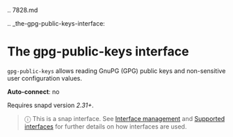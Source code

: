 .. 7828.md

.. _the-gpg-public-keys-interface:

# The gpg-public-keys interface

`gpg-public-keys` allows reading GnuPG (GPG) public keys and non-sensitive user configuration values.

**Auto-connect**: no

Requires snapd version _2.31+_.

> ⓘ  This is a snap interface. See [Interface management](/t/interface-management/6154) and [Supported interfaces](/t/supported-interfaces/7744) for further details on how interfaces are used.